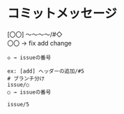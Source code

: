 # コミットメッセージ
[〇〇] 〜〜〜〜/#◇  
〇〇 → fix add change  
~~~ → コメント  
◇ → issueの番号

ex: [add] ヘッダーの追加/#5
# ブランチ分け
issue/○  
○ → issueの番号

issue/5

